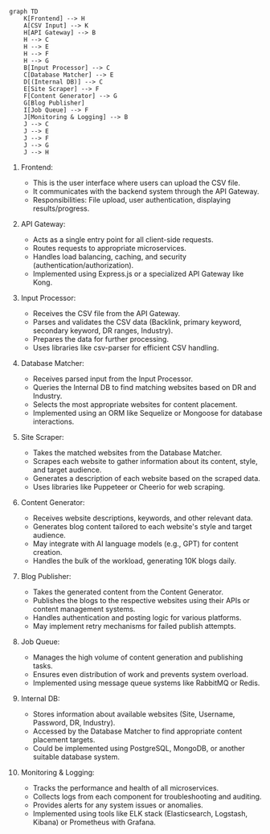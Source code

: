 
```mermaid
graph TD
    K[Frontend] --> H
    A[CSV Input] --> K
    H[API Gateway] --> B
    H --> C
    H --> E
    H --> F
    H --> G
    B[Input Processor] --> C
    C[Database Matcher] --> E
    D[(Internal DB)] --> C
    E[Site Scraper] --> F
    F[Content Generator] --> G
    G[Blog Publisher]
    I[Job Queue] --> F
    J[Monitoring & Logging] --> B
    J --> C
    J --> E
    J --> F
    J --> G
    J --> H

```

1. Frontend:
   - This is the user interface where users can upload the CSV file.
   - It communicates with the backend system through the API Gateway.
   - Responsibilities: File upload, user authentication, displaying results/progress.

2. API Gateway:
   - Acts as a single entry point for all client-side requests.
   - Routes requests to appropriate microservices.
   - Handles load balancing, caching, and security (authentication/authorization).
   - Implemented using Express.js or a specialized API Gateway like Kong.

3. Input Processor:
   - Receives the CSV file from the API Gateway.
   - Parses and validates the CSV data (Backlink, primary keyword, secondary keyword, DR ranges, Industry).
   - Prepares the data for further processing.
   - Uses libraries like csv-parser for efficient CSV handling.

4. Database Matcher:
   - Receives parsed input from the Input Processor.
   - Queries the Internal DB to find matching websites based on DR and Industry.
   - Selects the most appropriate websites for content placement.
   - Implemented using an ORM like Sequelize or Mongoose for database interactions.

5. Site Scraper:
   - Takes the matched websites from the Database Matcher.
   - Scrapes each website to gather information about its content, style, and target audience.
   - Generates a description of each website based on the scraped data.
   - Uses libraries like Puppeteer or Cheerio for web scraping.

6. Content Generator:
   - Receives website descriptions, keywords, and other relevant data.
   - Generates blog content tailored to each website's style and target audience.
   - May integrate with AI language models (e.g., GPT) for content creation.
   - Handles the bulk of the workload, generating 10K blogs daily.

7. Blog Publisher:
   - Takes the generated content from the Content Generator.
   - Publishes the blogs to the respective websites using their APIs or content management systems.
   - Handles authentication and posting logic for various platforms.
   - May implement retry mechanisms for failed publish attempts.

8. Job Queue:
   - Manages the high volume of content generation and publishing tasks.
   - Ensures even distribution of work and prevents system overload.
   - Implemented using message queue systems like RabbitMQ or Redis.

9. Internal DB:
   - Stores information about available websites (Site, Username, Password, DR, Industry).
   - Accessed by the Database Matcher to find appropriate content placement targets.
   - Could be implemented using PostgreSQL, MongoDB, or another suitable database system.

10. Monitoring & Logging:
    - Tracks the performance and health of all microservices.
    - Collects logs from each component for troubleshooting and auditing.
    - Provides alerts for any system issues or anomalies.
    - Implemented using tools like ELK stack (Elasticsearch, Logstash, Kibana) or Prometheus with Grafana.